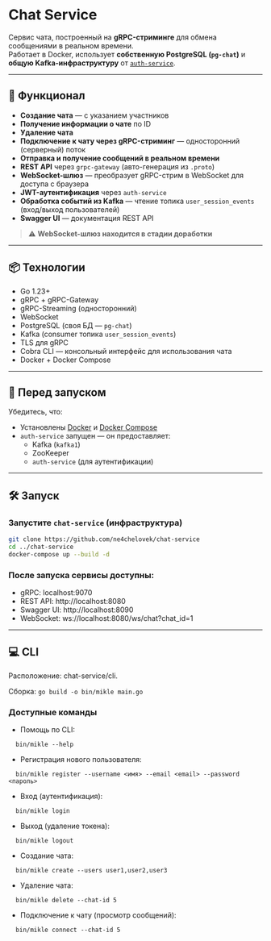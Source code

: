 # Chat Service

Сервис чата, построенный на **gRPC-стриминге** для обмена сообщениями в реальном времени.  
Работает в Docker, использует **собственную PostgreSQL (`pg-chat`)** и **общую Kafka-инфраструктуру** от [
`auth-service`](https://github.com/ne4chelovek/auth-service).

---

## 🚀 Функционал

- **Создание чата** — с указанием участников
- **Получение информации о чате** по ID
- **Удаление чата**
- **Подключение к чату через gRPC-стриминг** — односторонний (серверный) поток
- **Отправка и получение сообщений в реальном времени**
- **REST API** через `grpc-gateway` (авто-генерация из `.proto`)
- **WebSocket-шлюз** — преобразует gRPC-стрим в WebSocket для доступа с браузера
- **JWT-аутентификация** через `auth-service`
- **Обработка событий из Kafka** — чтение топика `user_session_events` (вход/выход пользователей)
- **Swagger UI** — документация REST API

> ⚠️ **WebSocket-шлюз находится в стадии доработки**

---

## 📦 Технологии

- Go 1.23+
- gRPC + gRPC-Gateway
- gRPC-Streaming (односторонний)
- WebSocket
- PostgreSQL (своя БД — `pg-chat`)
- Kafka (consumer топика `user_session_events`)
- TLS для gRPC
- Cobra CLI — консольный интерфейс для использования чата
- Docker + Docker Compose

---

## 🧰 Перед запуском

Убедитесь, что:

- Установлены [Docker](https://docs.docker.com/get-docker/) и [Docker Compose](https://docs.docker.com/compose/install/)
- `auth-service` запущен — он предоставляет:
    - Kafka (`kafka1`)
    - ZooKeeper
    - `auth-service` (для аутентификации)

---

## 🛠 Запуск

### Запустите `chat-service` (инфраструктура)

```bash
git clone https://github.com/ne4chelovek/chat-service
cd ../chat-service
docker-compose up --build -d
```

### После запуска сервисы доступны:

- gRPC: localhost:9070
- REST API: http://localhost:8080
- Swagger UI: http://localhost:8090
- WebSocket: ws://localhost:8080/ws/chat?chat_id=1

---

## 💻 CLI 

Расположение: chat-service/cli.

Сборка: `go build -o bin/mikle main.go`

### Доступные команды

- Помощь по CLI:

````
  bin/mikle --help
````

- Регистрация нового пользователя:

````
  bin/mikle register --username <имя> --email <email> --password <пароль>
````

- Вход (аутентификация):

````
  bin/mikle login
````

- Выход (удаление токена):

````
  bin/mikle logout
````

- Создание чата:

````
  bin/mikle create --users user1,user2,user3
````

- Удаление чата:

````
  bin/mikle delete --chat-id 5
````

- Подключение к чату (просмотр сообщений):

````
  bin/mikle connect --chat-id 5
````
 
